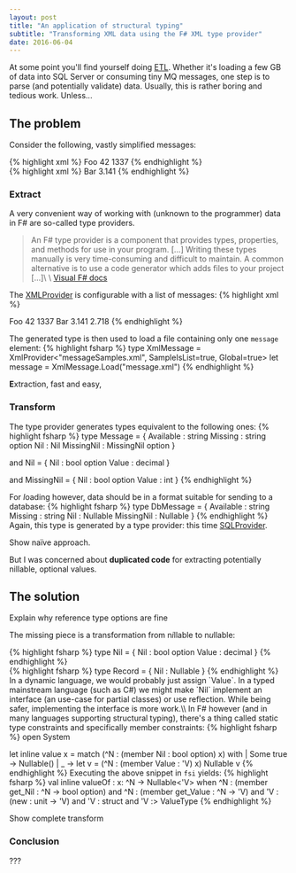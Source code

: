 ```yaml
---
layout: post
title: "An application of structural typing"
subtitle: "Transforming XML data using the F# XML type provider"
date: 2016-06-04
---
```

At some point you'll find yourself doing [ETL](https://en.wikipedia.org/wiki/Extract,_transform,_load "Extract, Transform, Load").
Whether it's loading a few GB of data into SQL Server or consuming tiny MQ messages, one step is to parse (and potentially validate) data. 
Usually, this is rather boring and tedious work. Unless...

## The problem

Consider the following, vastly simplified messages:
<div class="row">
<div class="col-sm-6 col-xs-12">
{% highlight xml %}
<?xml version="1.0" encoding="UTF-8" ?>
<message xmlns:xsi="http://www.w3.org/2001/XMLSchema-instance">
  <Available>Foo</Available>
  <Nil xsi:nil="true"/>
  <Missing>42</Missing>
  <Missing_Nil>1337</Missing_Nil>
</message>
{% endhighlight %}
</div>
<div class="col-sm-6 col-xs-12">
{% highlight xml %}
<?xml version="1.0" encoding="UTF-8" ?>
<message>
  <Available>Bar</Available>
  <Nil>3.141</Nil>
</message>
{% endhighlight %}
</div>
</div>

### Extract ###
A very convenient way of working with (unknown to the programmer) data in F# are so-called type providers.

> An F# type provider is a component that provides types, properties, and methods for use in your program.
[...]
Writing these types manually is very time-consuming and difficult to maintain.
A common alternative is to use a code generator which adds files to your project
[...]\\
\\
[Visual F# docs](https://msdn.microsoft.com/en-us/visualfsharpdocs/conceptual/type-providers "MSDN")

The [XMLProvider](https://fsharp.github.io/FSharp.Data/library/XmlProvider.html) is configurable with a list of messages:
{% highlight xml %}
<?xml version="1.0" encoding="UTF-8" ?>
<messages xmlns:xsi="http://www.w3.org/2001/XMLSchema-instance">
  <message>
    <Available>Foo</Available>
    <Nil xsi:nil="true"/>
    <Missing>42</Missing>
    <Missing_Nil>1337</Missing_Nil>
  </message>
  <message>
    <Available>Bar</Available>
    <Nil>3.141</Nil>
  </message>
  <message>
    <Available></Available>
    <Nil>2.718</Nil>
    <Missing_Nil xsi:nil="true"/>
  </message>
</messages>
{% endhighlight %}

The generated type is then used to load a file containing only one `message` element:
{% highlight fsharp %}
type XmlMessage = XmlProvider<"messageSamples.xml", SampleIsList=true, Global=true>
let message = XmlMessage.Load("message.xml")
{% endhighlight %}

**E**xtraction, fast and easy, <i class="fi-check"></i>

### Transform ###

The type provider generates types equivalent to the following ones:
{% highlight fsharp %}
type Message = {
    Available : string
    Missing : string option
    Nil : Nil
    MissingNil : MissingNil option
}
 
and Nil = {
    Nil : bool option
    Value : decimal
}
 
and MissingNil = {
    Nil : bool option
    Value : int
}
{% endhighlight %}

For *l*oading however, data should be in a format suitable for sending to a database:
{% highlight fsharp %}
type DbMessage = {
    Available : string
    Missing : string
    Nil : Nullable<decimal>
    MissingNil : Nullable<int>
}
{% endhighlight %}
Again, this type is generated by a type provider: this time [SQLProvider](https://fsprojects.github.io/SQLProvider/).

<p class="alert alert-danger">Show naïve approach.</p>

But I was concerned about **duplicated code** for extracting potentially nillable, optional values.

## The solution

<p class="alert alert-danger">Explain why reference type options are fine</p>

The missing piece is a transformation from n*i*llable to n*u*llable:
<div class="row">
<div class="col-md-5 col-sm-6 col-xs-12">
{% highlight fsharp %}
type Nil = {
    Nil : bool option
    Value : decimal
}
{% endhighlight %}
</div>
<div class="col-md-2 hidden-xs hidden-sm text-center"><i class="fi-arrow-right x2"></i></div>
<div class="col-xs-12 visible-xs text-center"><i class="fi-arrow-down x2"></i></div>
<div class="col-md-5 col-sm-6 col-xs-12">
{% highlight fsharp %}
type Record = {
    Nil : Nullable<decimal>
}
{% endhighlight %}
</div>
</div>
In a dynamic language, we would probably just assign `Value`.
In a typed mainstream language (such as C#) we might make `Nil` implement an interface (an use-case for partial classes) or use reflection.
While being safer, implementing the interface is more work.\\
In F# however (and in many languages supporting structural typing), there's a thing called static type constraints and specifically member constraints:
{% highlight fsharp %}
open System

let inline value x =
    match (^N : (member Nil : bool option) x) with
    | Some true -> Nullable()
    | _ ->
        let v = (^N : (member Value : 'V) x)
        Nullable v
{% endhighlight %}
Executing the above snippet in `fsi` yields:
{% highlight fsharp %}
val inline valueOf :
  x: ^N -> Nullable<'V>
    when  ^N : (member get_Nil :  ^N -> bool option) and
          ^N : (member get_Value :  ^N -> 'V) and 'V : (new : unit ->  'V) and
         'V : struct and 'V :> ValueType
{% endhighlight %}

<p class="alert alert-danger">Show complete transform</p>

### Conclusion ###

<p class="alert alert-danger">???</p>